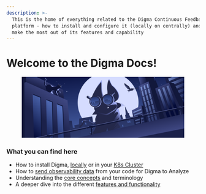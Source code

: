 ```yaml
---
description: >-
  This is the home of everything related to the Digma Continuous Feedback
  platform - how to install and configure it (locally on centrally) and how to
  make the most out of its features and capability
---
```


# Welcome to the Digma Docs!

<div data-full-width="true">

<figure><img src=".gitbook/assets/GitHub_bg@3x.png" alt=""><figcaption></figcaption></figure>

</div>

### What you can find here

* How to install Digma, [locally](<README (1).md>) or in your [K8s Cluster](installation/central-on-prem-install.md)
* How to [send observability data](broken-reference) from your code for Digma to Analyze
* Understanding the [core concepts](broken-reference) and terminology
* A deeper dive into the different [features and functionality](broken-reference)
